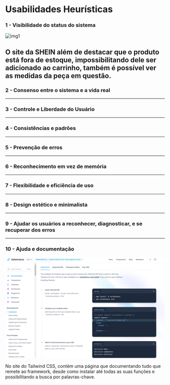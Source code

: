 # Usabilidades Heurísticas

### 1 - Visibilidade do status do sistema

![img1]()

O site da SHEIN além de destacar que o produto está fora de estoque, impossibilitando dele ser adicionado ao carrinho, também é possível ver as medidas da peça em questão.
---

### 2 - Consenso entre o sistema e a vida real

---

### 3 - Controle e Liberdade do Usuário

---

### 4 - Consistências e padrões

---

### 5 - Prevenção de erros

---

### 6 - Reconhecimento em vez de memória

---

### 7 - Flexibilidade e eficiência de uso

---

### 8 - Design estético e minimalista

---

### 9 - Ajudar os usuários a reconhecer, diagnosticar, e se recuperar dos erros

---

### 10 - Ajuda e documentação

![img10](https://github.com/kalil004/Bertoti/blob/b42e5fd95342a94bf32000a8fe27326655f29190/ihc_atual/img/10.png)

No site do Tailwind CSS, contém uma página que documentando tudo que remete ao framework, desde como instalar até todas as suas funções e possibilitando a busca por palavras-chave.


